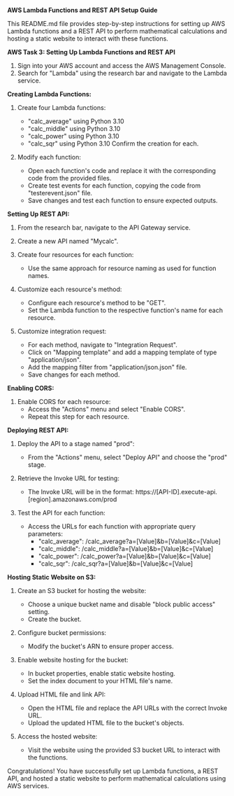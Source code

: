 **AWS Lambda Functions and REST API Setup Guide**

This README.md file provides step-by-step instructions for setting up AWS Lambda functions and a REST API to perform mathematical calculations and hosting a static website to interact with these functions.

**AWS Task 3: Setting Up Lambda Functions and REST API**

1. Sign into your AWS account and access the AWS Management Console.
2. Search for "Lambda" using the research bar and navigate to the Lambda service.

**Creating Lambda Functions:**

1. Create four Lambda functions:
   - "calc_average" using Python 3.10
   - "calc_middle" using Python 3.10
   - "calc_power" using Python 3.10
   - "calc_sqr" using Python 3.10
   Confirm the creation for each.

2. Modify each function:
   - Open each function's code and replace it with the corresponding code from the provided files.
   - Create test events for each function, copying the code from "testerevent.json" file.
   - Save changes and test each function to ensure expected outputs.

**Setting Up REST API:**

1. From the research bar, navigate to the API Gateway service.

2. Create a new API named "Mycalc".

3. Create four resources for each function:
   - Use the same approach for resource naming as used for function names.

4. Customize each resource's method:
   - Configure each resource's method to be "GET".
   - Set the Lambda function to the respective function's name for each resource.

5. Customize integration request:
   - For each method, navigate to "Integration Request".
   - Click on "Mapping template" and add a mapping template of type "application/json".
   - Add the mapping filter from "application/json.json" file.
   - Save changes for each method.

**Enabling CORS:**

1. Enable CORS for each resource:
   - Access the "Actions" menu and select "Enable CORS".
   - Repeat this step for each resource.

**Deploying REST API:**

1. Deploy the API to a stage named "prod":
   - From the "Actions" menu, select "Deploy API" and choose the "prod" stage.

2. Retrieve the Invoke URL for testing:
   - The Invoke URL will be in the format: https://[API-ID].execute-api.[region].amazonaws.com/prod

3. Test the API for each function:
   - Access the URLs for each function with appropriate query parameters:
     - "calc_average": /calc_average?a=[Value]&b=[Value]&c=[Value]
     - "calc_middle": /calc_middle?a=[Value]&b=[Value]&c=[Value]
     - "calc_power": /calc_power?a=[Value]&b=[Value]&c=[Value]
     - "calc_sqr": /calc_sqr?a=[Value]&b=[Value]&c=[Value]

**Hosting Static Website on S3:**

1. Create an S3 bucket for hosting the website:
   - Choose a unique bucket name and disable "block public access" setting.
   - Create the bucket.

2. Configure bucket permissions:
   - Modify the bucket's ARN to ensure proper access.

3. Enable website hosting for the bucket:
   - In bucket properties, enable static website hosting.
   - Set the index document to your HTML file's name.

4. Upload HTML file and link API:
   - Open the HTML file and replace the API URLs with the correct Invoke URL.
   - Upload the updated HTML file to the bucket's objects.

5. Access the hosted website:
   - Visit the website using the provided S3 bucket URL to interact with the functions.

Congratulations! You have successfully set up Lambda functions, a REST API, and hosted a static website to perform mathematical calculations using AWS services.
